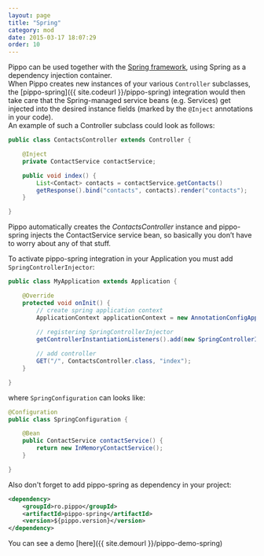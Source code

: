 ```yaml
---
layout: page
title: "Spring"
category: mod
date: 2015-03-17 18:07:29
order: 10
---
```


Pippo can be used together with the [Spring framework](http://projects.spring.io/spring-framework), using Spring as a dependency injection container.  
When Pippo creates new instances of your various `Controller` subclasses, the [pippo-spring]({{ site.codeurl }}/pippo-spring) integration would then take care that the Spring-managed service beans (e.g. Services) get injected into the desired instance fields (marked by the `@Inject` annotations in your code).  
An example of such a Controller subclass could look as follows:

```java
public class ContactsController extends Controller {

    @Inject
    private ContactService contactService;

    public void index() {
		List<Contact> contacts = contactService.getContacts()
        getResponse().bind("contacts", contacts).render("contacts");
    }

}
```

Pippo automatically creates the _ContactsController_ instance and pippo-spring injects the ContactService service bean, so basically you don’t have to worry about any of that stuff. 

To activate pippo-spring integration in your Application you must add `SpringControllerInjector`:

```java
public class MyApplication extends Application {

    @Override
    protected void onInit() {
        // create spring application context
        ApplicationContext applicationContext = new AnnotationConfigApplicationContext(SpringConfiguration.class);
        
        // registering SpringControllerInjector
        getControllerInstantiationListeners().add(new SpringControllerInjector(applicationContext));

        // add controller
        GET("/", ContactsController.class, "index");        
    }

}
```

where `SpringConfiguration` can looks like:

```java
@Configuration
public class SpringConfiguration {

    @Bean
    public ContactService contactService() {
        return new InMemoryContactService();
    }

}
```

Also don't forget to add pippo-spring as dependency in your project:

```xml
<dependency>
    <groupId>ro.pippo</groupId>
    <artifactId>pippo-spring</artifactId>
    <version>${pippo.version}</version>
</dependency>
```

You can see a demo [here]({{ site.demourl }}/pippo-demo-spring)
